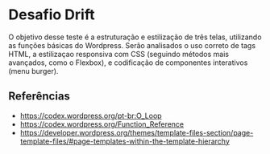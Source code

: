 # Desafio Drift
O objetivo desse teste é a estruturação e estilização de três telas, utilizando as funções básicas do Wordpress. Serão analisados o uso correto de tags HTML, a estilizaçao responsiva com CSS (seguindo métodos mais avançados, como o Flexbox), e codificação de componentes interativos (menu burger).

## Referências
- https://codex.wordpress.org/pt-br:O_Loop
- https://codex.wordpress.org/Function_Reference
- https://developer.wordpress.org/themes/template-files-section/page-template-files/#page-templates-within-the-template-hierarchy

